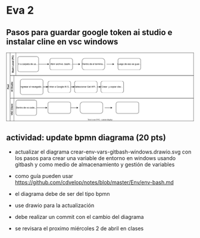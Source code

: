 # Eva 2

## Pasos para guardar google token ai studio e instalar cline en vsc windows
![crear-env-vars-gitbash-windows drawio](crear-env-vars-gitbash-windows.drawio.svg)


## actividad: update bpmn diagrama (20 pts)

- actualizar el diagrama crear-env-vars-gitbash-windows.drawio.svg con los pasos para crear una variable de entorno en windows usando gitbash y como medio de almacenamiento y gestión de variables

- como guía pueden usar https://github.com/cdvelop/notes/blob/master/Env/env-bash.md

- el diagrama debe de ser del tipo bpmn

- use drawio para la actualización

- debe realizar un commit con el cambio del diagrama 

- se revisara el proximo miércoles 2 de abril en clases
